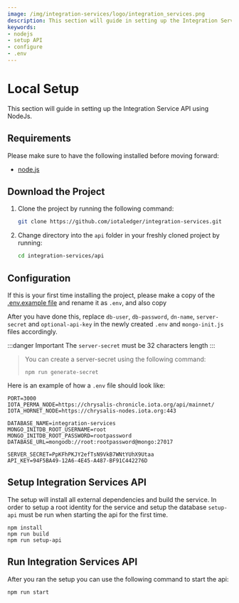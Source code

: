 ```yaml
---
image: /img/integration-services/logo/integration_services.png
description: This section will guide in setting up the Integration Service API using NodeJs.
keywords:
- nodejs
- setup API
- configure
- .env
---
```


# Local Setup

This section will guide in setting up the Integration Service API using NodeJs.

## Requirements

Please make sure to have the following installed before moving forward:

* [node.js](https://nodejs.org/)

## Download the Project

1. Clone the project by running the following command:

    ```bash
    git clone https://github.com/iotaledger/integration-services.git
    ```

2. Change directory into the `api` folder in your freshly cloned project by running:

    ```bash
    cd integration-services/api
    ```

## Configuration

If this is your first time installing the project, please make a copy of
the [.env.example file](https://github.com/iotaledger/integration-services/blob/master/api/.env.example) and rename it
as `.env`, and also copy

After you have done this, replace `db-user`, `db-password`, `dn-name`, `server-secret` and `optional-api-key` in the
newly created `.env` and `mongo-init.js` files accordingly.

:::danger
Important The `server-secret` must be 32 characters length
:::

> You can create a server-secret using the following command:
> ```
> npm run generate-secret
>```

Here is an example of how a `.env` file should look like:

````dotenv
PORT=3000
IOTA_PERMA_NODE=https://chrysalis-chronicle.iota.org/api/mainnet/
IOTA_HORNET_NODE=https://chrysalis-nodes.iota.org:443

DATABASE_NAME=integration-services
MONGO_INITDB_ROOT_USERNAME=root
MONGO_INITDB_ROOT_PASSWORD=rootpassword
DATABASE_URL=mongodb://root:rootpassword@mongo:27017

SERVER_SECRET=PpKFhPKJY2efTsN9VkB7WNtYUhX9Utaa
API_KEY=94F5BA49-12A6-4E45-A487-BF91C442276D
````



## Setup Integration Services API
The setup will install all external dependencies and build the service. In order to setup a root identity for the service and setup the database `setup-api` must be run when starting the api for the first time. 

```
npm install
npm run build
npm run setup-api
```
## Run Integration Services API

After you ran the setup you can use the following command to start the api:

```
npm run start
```



